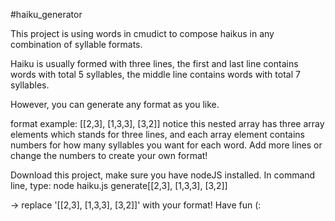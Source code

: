 #haiku_generator

This project is using words in cmudict to compose haikus in any combination of syllable formats. 

Haiku is usually formed with three lines, the first and last line contains words with total 5 syllables, the middle line contains words with total 7 syllables. 

However, you can generate any format as you like.  

format example: [[2,3], [1,3,3], [3,2]]
notice this nested array has three array elements which stands for three lines, and each array element contains numbers for how many syllables you want for each word. Add more lines or change the numbers to create your own format! 

Download this project, make sure you have nodeJS installed. In command line, type:
node haiku.js generate[[2,3], [1,3,3], [3,2]] 

-> replace '[[2,3], [1,3,3], [3,2]]' with your format! Have fun (: